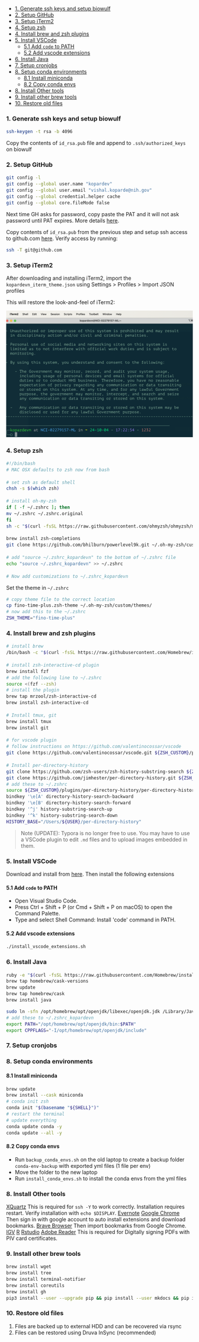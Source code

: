 <!-- vscode-markdown-toc -->
- [1. Generate ssh keys and setup biowulf](#1-generate-ssh-keys-and-setup-biowulf)
- [2. Setup GitHub](#2-setup-github)
- [3. Setup iTerm2](#3-setup-iterm2)
- [4. Setup zsh](#4-setup-zsh)
- [4. Install brew and zsh plugins](#4-install-brew-and-zsh-plugins)
- [5. Install VSCode](#5-install-vscode)
	- [5.1 Add `code` to PATH](#51-add-code-to-path)
	- [5.2 Add vscode extensions](#52-add-vscode-extensions)
- [6. Install Java](#6-install-java)
- [7. Setup cronjobs](#7-setup-cronjobs)
- [8. Setup conda environments](#8-setup-conda-environments)
	- [8.1 Install miniconda](#81-install-miniconda)
	- [8.2 Copy conda envs](#82-copy-conda-envs)
- [8. Install Other tools](#8-install-other-tools)
- [9. Install other brew tools](#9-install-other-brew-tools)
- [10. Restore old files](#10-restore-old-files)

<!-- vscode-markdown-toc-config
	numbering=true
	autoSave=true
	/vscode-markdown-toc-config -->
<!-- /vscode-markdown-toc -->


###  1. <a name='Generatesshkeysandsetupbiowulf'></a>Generate ssh keys and setup biowulf

```bash
ssh-keygen -t rsa -b 4096
```

Copy the contents of `id_rsa.pub` file and append to `.ssh/authorized_keys` on biowulf

###  2. <a name='SetupGitHub'></a>Setup GitHub

```bash
git config -l
git config --global user.name "kopardev"
git config --global user.email "vishal.koparde@nih.gov"
git config --global credential.helper cache
git config --global core.fileMode false
```

Next time GH asks for password, copy paste the PAT and it will not ask password until PAT expires. More details [here](https://github.com/CCBR/Tools/tree/master/git#pat-or-personal-access-token).

Copy contents of `id_rsa.pub` from the previous step and setup ssh access to github.com [here](https://github.com/settings/keys). Verify access by running:

```bash
ssh -T git@github.com
```

###  3. <a name='Setupiterm'></a>Setup iTerm2

After downloading and installing iTerm2, import the `kopardevn_iterm_theme.json` using Settings > Profiles > Import JSON profiles

This will restore the look-and-feel of iTerm2:

![iTerm2](assets/iterm.png)

###  4. <a name='Setupzsh'></a>Setup zsh


```bash
#!/bin/bash
# MAC OSX defaults to zsh now from bash

# set zsh as default shell
chsh -s $(which zsh)

# install oh-my-zsh
if [ -f ~/.zshrc ]; then
mv ~/.zshrc ~/.zshrc.original
fi
sh -c "$(curl -fsSL https://raw.githubusercontent.com/ohmyzsh/ohmyzsh/master/tools/install.sh)"

brew install zsh-completions
git clone https://github.com/bhilburn/powerlevel9k.git ~/.oh-my-zsh/custom/themes/powerlevel9k

# add "source ~/.zshrc_kopardevn" to the bottom of ~/.zshrc file
echo "source ~/.zshrc_kopardevn" >> ~/.zshrc

# Now add customizations to ~/.zshrc_kopardevn
```

Set the theme in `~/.zshrc`

```bash
# copy theme file to the correct location
cp fino-time-plus.zsh-theme ~/.oh-my-zsh/custom/themes/
# now add this to the ~/.zshrc
ZSH_THEME="fino-time-plus"
```



###  4. <a name='InstallBrew'></a>Install brew and zsh plugins


```bash
# install brew
/bin/bash -c "$(curl -fsSL https://raw.githubusercontent.com/Homebrew/install/HEAD/install.sh)"

# install zsh-interactive-cd plugin
brew install fzf
# add the following line to ~/.zshrc
source <(fzf --zsh)
# install the plugin
brew tap mrzool/zsh-interactive-cd
brew install zsh-interactive-cd

# Install tmux, git
brew install tmux
brew install git

# for vscode plugin 
# follow instructions on https://github.com/valentinocossar/vscode
git clone https://github.com/valentinocossar/vscode.git ${ZSH_CUSTOM}/plugins/vscode

# Install per-directory-history
git clone https://github.com/zsh-users/zsh-history-substring-search ${ZSH_CUSTOM}/plugins/zsh-history-substring-search
git clone https://github.com/jimhester/per-directory-history.git ${ZSH_CUSTOM}/plugins/per-directory-history
# add these to ~/.zshrc
source ${ZSH_CUSTOM}/plugins/per-directory-history/per-directory-history.zsh
bindkey '\e[A' directory-history-search-backward
bindkey '\e[B' directory-history-search-forward
bindkey '^j' history-substring-search-up
bindkey '^k' history-substring-search-down
HISTORY_BASE="/Users/${USER}/per-directory-history"
```

> Note (UPDATE): Typora is no longer free to use. You may have to use a VSCode plugin to edit `.md` files and to upload images embedded in them.

###  5. <a name='InstallVSCode'></a>Install VSCode

Download and install from [here](https://code.visualstudio.com/download). Then install the following extensions

#### 5.1 Add `code` to PATH
- Open Visual Studio Code.
- Press Ctrl + Shift + P (or Cmd + Shift + P on macOS) to open the Command Palette.
- Type and select Shell Command: Install 'code' command in PATH.

#### 5.2 Add vscode extensions

```bash
./install_vscode_extensions.sh
```

###  6. <a name='InstallJava'></a>Install Java

```bash
ruby -e "$(curl -fsSL https://raw.githubusercontent.com/Homebrew/install/master/install)"
brew tap homebrew/cask-versions
brew update
brew tap homebrew/cask
brew install java
```

```bash
sudo ln -sfn /opt/homebrew/opt/openjdk/libexec/openjdk.jdk /Library/Java/JavaVirtualMachines/openjdk.jdk
# add these to ~/.zshrc_kopardevn
export PATH="/opt/homebrew/opt/openjdk/bin:$PATH"
export CPPFLAGS="-I/opt/homebrew/opt/openjdk/include"
```

###  7. <a name='cronjobs'></a>Setup cronjobs

### 8. <a name='setupconda'></a>Setup conda environments

#### 8.1 Install miniconda

```bash
brew update
brew install --cask miniconda
# conda init zsh
conda init "$(basename "${SHELL}")"
# restart the terminal
# update everything
conda update conda -y
conda update --all -y
```

#### 8.2 Copy conda envs

- Run `backup_conda_envs.sh` on the old laptop to create a backup folder `conda-env-backup` with exported yml files (1 file per env)
- Move the folder to the new laptop
- Run `install_conda_envs.sh` to install the conda envs from the yml files

###  8. <a name='InstallOthertools'></a>Install Other tools

[XQuartz](https://www.xquartz.org/) This is required for `ssh -Y` to work correctly. Installation requires restart. Verify installation with `echo $DISPLAY`.
[Evernote](https://evernote.com/download)
[Google Chrome](https://www.google.com/chrome/) Then sign in with google account to auto install extensions and download bookmarks.
[Brave Browser](https://brave.com/download/#mac-options) Then import bookmarks from Google Chrome.
[IGV](https://software.broadinstitute.org/software/igv/download)
[R](https://cran.r-project.org/bin/macosx/)
[Rstudio](https://www.rstudio.com/products/rstudio/download/)
[Adobe Reader](https://get.adobe.com/reader/) This is required for Digitally signing PDFs with PIV card certificates.

###  9. <a name='Installotherbrewtools'></a>Install other brew tools

```bash
brew install wget
brew install tree
brew install terminal-notifier
brew install coreutils
brew install gh
pip3 install --user --upgrade pip && pip install --user mkdocs && pip install --user mkdocs-material
```

###  10. <a name='Restoreoldfiles'></a>Restore old files

1. Files are backed up to external HDD and can be recovered via rsync
2. Files can be restored using Druva InSync (recommended)
